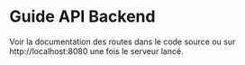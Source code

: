 # Guide API Backend

Voir la documentation des routes dans le code source ou sur http://localhost:8080 une fois le serveur lancé.
